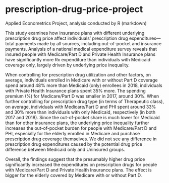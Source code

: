 # prescription-drug-price-project
Applied Econometrics Project, analysis conducted by R (markdown)

This study examines how insurance plans with different underlying prescription drug price affect individuals’ prescription drug expenditures—total payments made by all sources, including out-of-pocket and insurance payments. Analysis of a national medical expenditure survey reveals that insured people with Medicare/Part D and Private Health Insurance plans have significantly more Rx expenditure than individuals with Medicaid coverage only, largely driven by underlying price inequality.

When controlling for prescription drug utilization and other factors, on average, individuals enrolled in Medicare with or without Part D coverage spend around 48% more than Medicaid (only) enrollees in 2018, individuals with Private Health Insurance plans spent 35% more. The spending premium (%) for Medicare/Part D was smaller in 2017, around 30%. When further controlling for prescription drug type (in terms of Therapeutic class), on average, individuals with Medicare/Part D and PHI spent around 33% and 30% more than individuals with only Medicaid, respectively (in both 2017 and 2018). Since the out-of-pocket share is much lower for Medicaid than for other insurance plans, the underlying price inequality further increases the out-of-pocket burden for people with Medicare/Part D and PHI, especially for the elderly enrolled in Medicare and purchase prescription drug coverage themselves. We did not see any difference in prescription drug expenditures caused by the potential drug price difference between Medicaid only and Uninsured groups.

Overall, the findings suggest that the presumably higher drug price significantly increased the expenditures on prescription drugs for people with Medicare/Part D and Private Health Insurance plans. The effect is bigger for the elderly covered by Medicare with or without Part D.
